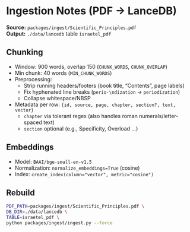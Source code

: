 # Ingestion Notes (PDF → LanceDB)

**Source:** `packages/ingest/Scientific_Principles.pdf`  
**Output:** `./data/lancedb` table `israetel_pdf`

## Chunking
- Window: 900 words, overlap 150 (`CHUNK_WORDS`, `CHUNK_OVERLAP`)
- Min chunk: 40 words (`MIN_CHUNK_WORDS`)
- Preprocessing:
  - Strip running headers/footers (book title, “Contents”, page labels)
  - Fix hyphenated line breaks (`perio-\ndization` → `periodization`)
  - Collapse whitespace/NBSP
- Metadata per row: `{id, source, page, chapter, section?, text, vector}`  
  - `chapter` via tolerant regex (also handles roman numerals/letter-spaced text)
  - `section` optional (e.g., Specificity, Overload …)

## Embeddings
- Model: `BAAI/bge-small-en-v1.5`
- Normalization: `normalize_embeddings=True` (cosine)
- Index: `create_index(column="vector", metric="cosine")`

## Rebuild
```bash
PDF_PATH=packages/ingest/Scientific_Principles.pdf \
DB_DIR=./data/lancedb \
TABLE=israetel_pdf \
python packages/ingest/ingest.py --force
